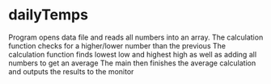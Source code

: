 # dailyTemps

Program opens data file and reads all numbers into an array.
The calculation function checks for a higher/lower number than the previous
The calculation function finds lowest low and highest high as well as adding all numbers to get an average
The main then finishes the average calculation and outputs the results to the monitor
